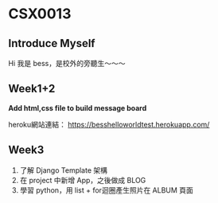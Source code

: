 # CSX0013

## Introduce Myself

Hi 我是 bess，是校外的旁聽生～～～


## Week1+2

**Add html,css file to build message board**

heroku網站連結：
https://besshelloworldtest.herokuapp.com/

## Week3

1. 了解 Django Template 架構
2. 在 project 中新增 App，之後做成 BLOG
3. 學習 python，用 list + for迴圈產生照片在 ALBUM 頁面